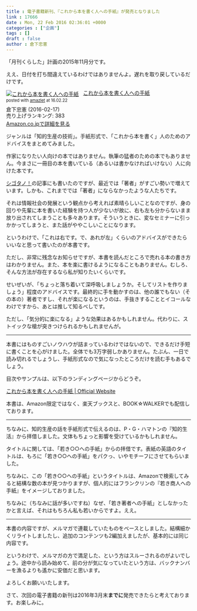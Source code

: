 ```yaml
---
title : 電子書籍新刊、『これから本を書く人への手紙』が発売となりました
link : 17666
date : Mon, 22 Feb 2016 02:36:01 +0000
categories : ["企画"]
tags : []
draft : false
author : 倉下忠憲
---
```


「月刊くらした」計画の2015年11月分です。

ええ、日付を打ち間違えているわけではありませんよ。遅れを取り戻しているだけです。

<div class="amazlet-box" style="margin-bottom:0px;"><div class="amazlet-image" style="float:left;margin:0px 12px 1px 0px;"><a href="http://www.amazon.co.jp/exec/obidos/ASIN/B01BWNEQK8/rashita1000-22/ref=nosim/" name="amazletlink" target="_blank"><img src="http://ecx.images-amazon.com/images/I/41W3NLHXblL._SL160_.jpg" alt="これから本を書く人への手紙" style="border: none;" /></a></div><div class="amazlet-info" style="line-height:120%; margin-bottom: 10px"><div class="amazlet-name" style="margin-bottom:10px;line-height:120%"><a href="http://www.amazon.co.jp/exec/obidos/ASIN/B01BWNEQK8/rashita1000-22/ref=nosim/" name="amazletlink" target="_blank">これから本を書く人への手紙</a><div class="amazlet-powered-date" style="font-size:80%;margin-top:5px;line-height:120%">posted with <a href="http://www.amazlet.com/" title="amazlet" target="_blank">amazlet</a> at 16.02.22</div></div><div class="amazlet-detail">倉下忠憲 (2016-02-17)<br />売り上げランキング: 383<br /></div><div class="amazlet-sub-info" style="float: left;"><div class="amazlet-link" style="margin-top: 5px"><a href="http://www.amazon.co.jp/exec/obidos/ASIN/B01BWNEQK8/rashita1000-22/ref=nosim/" name="amazletlink" target="_blank">Amazon.co.jpで詳細を見る</a></div></div></div><div class="amazlet-footer" style="clear: left"></div></div>

ジャンルは「知的生産の技術」。手紙形式で、「これから本を書く」人のためのアドバイスをまとめてみました。

作家になりたい人向けの本ではありません。執筆の猛者のための本でもありません。今まさに一冊目の本を書いている（あるいは書かなければいけない）人に向けた本です。

<a href="http://cyblog.jp/modules/weblogs/21749">シゴタノ！</a>の記事にも書いたのですが、最近では「著者」がすごい勢いで増えています。しかも、これまででは「著者」にならなかったような人たちです。

それは情報社会の発展という観点から考えれば素晴らしいことなのですが、身の回りや先輩に本を書いた経験を持つ人が少ないが故に、右も左も分からないまま放り出されてしまうことも多々あります。そういうときに、変なセミナーに引っかかってしまうと、また話がややこしいことになります。

というわけで、「これは右です。で、あれが左」くらいのアドバイスができたらいいなと思って書いたのが本書です。

ただし、非常に残念なお知らせですが、本書を読んだところで売れる本の書き方はわかりません。また、本を楽に書けるようになることもありません。むしろ、そんな方法が存在するなら私が知りたいくらいです。

せいぜいが、「ちょっと落ち着いて深呼吸しましょうか。そしてリストを作りましょう」程度のアドバイスです。最終的に手を動かすのは、他の誰でもない（その本の）著者ですし、それが楽になるというのは、手抜きすることとイコールなわけですから、あとは推して知るべしです。

ただし、「気分的に楽になる」ような効果はあるかもしれません。代わりに、ストイックな槍が突きつけられるかもしれませんが。

<hr />

本書にはものすごいノウハウが詰まっているわけではないので、できるだけ手短に書くことを心がけました。全体でも3万字弱しかありません。たぶん、一日で読み切れるでしょうし、手紙形式なので気になったところだけを読む手もあるでしょう。

目次やサンプルは、以下のランディングページからどうぞ。

<a href="http://letterstoayoungauthor.tumblr.com/">これから本を書く人への手紙 | Official Website</a>

本書は、Amazon限定ではなく、楽天ブックスと、BOOK☆WALKERでも配信しております。

<hr />

ちなみに、知的生産の話を手紙形式で伝えるのは、P・G・ハマトンの『知的生活』から拝借しました。文体もちょっと影響を受けているかもしれません。

タイトルに関しては、「若き○○への手紙」からの拝借です。表紙の英語のタイトルは、もろに「若き○○への手紙」をパクっ、いやモチーフにさせてもらいました。

ちなみに、この「若き○○への手紙」というタイトルは、Amazonで検索してみると結構な数の本が見つかりますが、個人的にはフランクリンの『若き商人への手紙』をイメージしておりました。

ちなみに（ちなみに話が多いですね）なぜ、「若き著者への手紙」としなかったかと言えば、それはもちろん私も若いからですよ。ええ。

<hr />

本書の内容ですが、メルマガで連載していたものをベースとしました。結構細かくリライトしましたし、追加のコンテンツも2編加えましたが、基本的には同じ内容です。

というわけで、メルマガの方で満足した、という方はスルーされるのがよいでしょう。途中から読み始めて、前の分が気になっていたという方は、バックナンバーを漁るよりも遙かに安価だと思います。

よろしくお願いいたします。

さて、次回の電子書籍の新刊は2016年3月末<strong>までに</strong>発売できたらと考えております。お楽しみに。